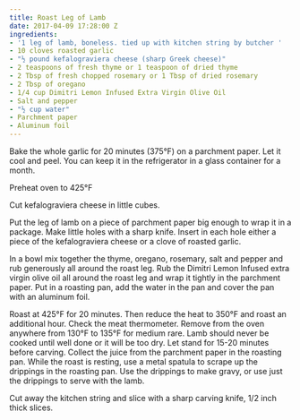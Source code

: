 ```yaml
---
title: Roast Leg of Lamb
date: 2017-04-09 17:28:00 Z
ingredients:
- '1 leg of lamb, boneless. tied up with kitchen string by butcher '
- 10 cloves roasted garlic
- "½ pound kefalograviera cheese (sharp Greek cheese)"
- 2 teaspoons of fresh thyme or 1 teaspoon of dried thyme
- 2 Tbsp of fresh chopped rosemary or 1 Tbsp of dried rosemary
- 2 Tbsp of oregano
- 1/4 cup Dimitri Lemon Infused Extra Virgin Olive Oil
- Salt and pepper
- "½ cup water"
- Parchment paper
- Aluminum foil
---
```


Bake the whole garlic for 20 minutes (375°F) on a parchment paper. Let it cool and peel. You can keep it in the refrigerator in a glass container for a month. 

Preheat oven to 425°F

Cut kefalograviera cheese in little cubes.

Put the leg of lamb on a piece of parchment paper big enough to wrap it in a package. Make little holes with a sharp knife. Insert in each hole either a piece of the kefalograviera cheese or a clove of roasted garlic.

In a bowl mix together the thyme, oregano, rosemary, salt and pepper and rub generously all around the roast leg. Rub the Dimitri Lemon Infused extra virgin olive oil all around the roast leg and wrap it tightly in the parchment paper. Put in a roasting pan, add the water in the pan and cover the pan with an aluminum foil.

Roast at 425°F for 20 minutes. Then reduce the heat to 350°F and roast an additional hour. Check the meat thermometer. Remove from the oven anywhere from 130°F to 135°F for medium rare. Lamb should never be cooked until well done or it will be too dry. Let stand for 15-20 minutes before carving. Collect the juice from the parchment paper in the roasting pan. While the roast is resting, use a metal spatula to scrape up the drippings in the roasting pan. Use the drippings to make gravy, or use just the drippings to serve with the lamb.

Cut away the kitchen string and slice with a sharp carving knife, 1/2 inch thick slices. 
